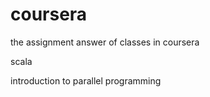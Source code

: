 coursera
========

the assignment answer of classes in coursera

scala

introduction to parallel programming
